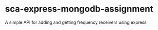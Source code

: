 # sca-express-mongodb-assignment
A simple API for adding and getting frequency receivers using express